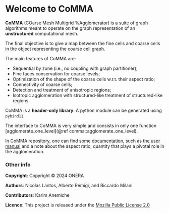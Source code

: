# Welcome to CoMMA

**CoMMA** (COarse Mesh Multigrid %Agglomerator) is a suite of graph algorithms meant to operate on the graph representation of an **unstructured** computational mesh.

The final objective is to give a map between the fine cells and coarse cells in the object representing the coarse cell graph.

The main features of CoMMA are:
- Sequential by zone (i.e., no coupling with graph partitioner);
- Fine faces conservation for coarse levels;
- Optimization of the shape of the coarse cells w.r.t. their aspect ratio;
- Connectivity of coarse cells;
- Detection and treatment of anisotropic regions;
- Isotropic agglomeration with structured-like treatment of structured-like regions.

CoMMA is a **header-only library**. A python module can be generated using `pybind11`.

The interface to CoMMA is very simple and consists in only one function [agglomerate_one_level](@ref comma::agglomerate_one_level).

In CoMMA repository, one can find some [documentation](https://gitlab.onera.net/numerics/solver/comma/-/tree/main/Documentation), such as [the user manual](https://gitlab.onera.net/numerics/solver/comma/-/blob/main/Documentation/CoMMA_user_manual.pdf) and a note about the aspect ratio, quantity that plays a pivotal role in the agglomeration.

### Other info
**Copyright**: Copyright © 2024 ONERA

**Authors**: Nicolas Lantos, Alberto Remigi, and Riccardo Milani

**Contributors**: Karim Anemiche

**Licence**: This project is released under the [Mozilla Public License 2.0](https://mozilla.org/MPL/2.0/)
